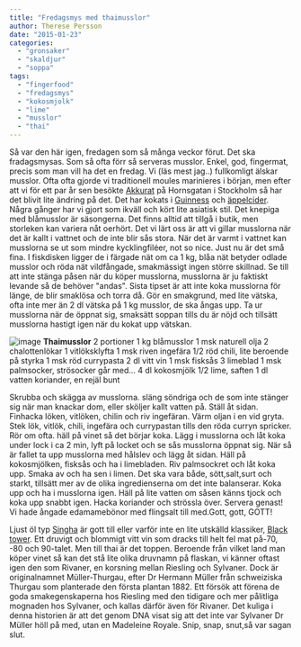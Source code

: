 ```yaml
---
title: "Fredagsmys med thaimusslor"
author: Therese Persson
date: "2015-01-23"
categories:
  - "gronsaker"
  - "skaldjur"
  - "soppa"
tags:
  - "fingerfood"
  - "fredagsmys"
  - "kokosmjolk"
  - "lime"
  - "musslor"
  - "thai"
---
```


Så var den här igen, fredagen som så många veckor förut. Det ska fradagsmysas. Som så ofta förr så serveras musslor. Enkel, god, fingermat, precis som man vill ha det en fredag. Vi (läs mest jag..) fullkomligt älskar musslor. Ofta ofta gjorde vi traditionell moules marinieres i början, men efter att vi för ett par år sen besökte [Akkurat](https://www.akkurat.se/) på Hornsgatan i Stockholm så har det blivit lite ändring på det. Det har kokats i [Guinness](https://www.vinochbar.se/2011/irlandska-musslor-med-guinness/) och [äppelcider](/posts/musslor-2/). Några gånger har vi gjort som ikväll och kört lite asiatisk stil. Det knepiga med blåmusslor är säsongerna. Det finns alltid att tillgå i butik, men storleken kan variera nåt oerhört. Det vi lärt oss är att vi gillar musslorna när det är kallt i vattnet och de inte blir sås stora. När det är varmt i vattnet kan musslorna se ut som mindre kycklingfiléer, not so nice. Just nu är det små fina. I fiskdisken ligger de i färgade nät om ca 1 kg, blåa nät betyder odlade musslor och röda nät vildfångade, smakmässigt ingen större skillnad. Se till att inte stänga påsen när du köper musslorna, musslorna är ju faktiskt levande så de behöver "andas". Sista tipset är att inte koka musslorna för länge, de blir smaklösa och torra då. Gör en smakgrund, med lite vätska, ofta inte mer än 2 dl vätska på 1 kg musslor, de ska ångas upp. Ta ur musslorna när de öppnat sig, smaksätt soppan tills du är nöjd och tillsätt musslorna hastigt igen när du kokat upp vätskan.

![image](/static/img/image4-768x1024.jpg)
**Thaimusslor** 2 portioner 1 kg blåmusslor 1 msk naturell olja 2 chalottenlökar 1 vitlöksklyfta 1 msk riven ingefära 1/2 röd chili, lite beroende på styrka 1 msk röd currypasta 2 dl vitt vin 1 msk fisksås 3 limeblad 1 msk palmsocker, strösocker går med... 4 dl kokosmjölk 1/2 lime, saften 1 dl vatten koriander, en rejäl bunt

Skrubba och skägga av musslorna. släng söndriga och de som inte stänger sig när man knackar dom, eller sköljer kallt vatten på. Ställ åt sidan. Finhacka löken, vitlöken, chilin och riv ingefäran. Värm oljan i en vid gryta. Stek lök, vitlök, chili, ingefära och currypastan tills den röda curryn spricker. Rör om ofta. häll på vinet så det börjar koka. Lägg i musslorna och låt koka under lock i ca 2 min, lyft på locket och se sås musslorna öppnat sig. När så är fallet ta upp musslorna med hålslev och lägg åt sidan. Häll på kokosmjölken, fisksås och ha i limebladen. Riv palmsockret och låt koka upp. Smaka av och ha sen i limen. Det ska vara både, sött,salt,surt och starkt, tillsätt mer av de olika ingredienserna om det inte balanserar. Koka upp och ha i musslorna igen. Häll på lite vatten om såsen känns tjock och koka upp snabbt igen. Hacka koriander och strössla över. Servera genast! Vi hade ångade edamamebönor med flingsalt till med.Gott, gott, GOTT!

Ljust öl typ [Singha](https://www.systembolaget.se/Sok-dryck/Dryck/?searchquery=singha&artikelId=275861&varuNr=1428&referringUrl=%2fTemplates%2fPublic%2fPages%2fGlobalSearchPage.aspx%3fsearchquery%3dsingha%26id%3d1594%26epslanguage%3dsv) är gott till eller varför inte en lite utskälld klassiker, [Black tower](https://www.systembolaget.se/Sok-dryck/Dryck/?varuNr=6045). Ett druvigt och blommigt vitt vin som dracks till helt fel mat på-70, -80 och 90-talet. Men till thai är det toppen. Beroende från vilket land man köper vinet så kan det stå lite olika druvnamn på flaskan, vi känner oftast igen den som Rivaner, en korsning mellan Riesling och Sylvaner. Dock är originalnamnet Müller-Thurgau, efter Dr Hermann Müller från schweiziska Thurgau som planterade den första plantan 1882. Ett försök att förena de goda smakegenskaperna hos Riesling med den tidigare och mer pålitliga mognaden hos Sylvaner, och kallas därför även för Rivaner. Det kuliga i denna historien är att det genom DNA visat sig att det inte var Sylvaner Dr Müller höll på med, utan en Madeleine Royale. Snip, snap, snut,så var sagan slut.
